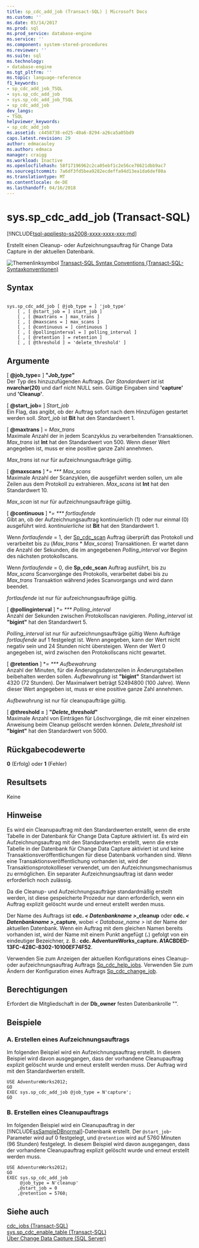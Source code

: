 ```yaml
---
title: sp_cdc_add_job (Transact-SQL) | Microsoft Docs
ms.custom: ''
ms.date: 03/14/2017
ms.prod: sql
ms.prod_service: database-engine
ms.service: ''
ms.component: system-stored-procedures
ms.reviewer: ''
ms.suite: sql
ms.technology:
- database-engine
ms.tgt_pltfrm: ''
ms.topic: language-reference
f1_keywords:
- sp_cdc_add_job_TSQL
- sys.sp_cdc_add_job
- sys.sp_cdc_add_job_TSQL
- sp_cdc_add_job
dev_langs:
- TSQL
helpviewer_keywords:
- sp_cdc_add_job
ms.assetid: c4458738-ed25-40a6-8294-a26ca5a05bd9
caps.latest.revision: 29
author: edmacauley
ms.author: edmaca
manager: craigg
ms.workload: Inactive
ms.openlocfilehash: 58f17196962c2ca05ebf1c2e56ce78621dbb9ac7
ms.sourcegitcommit: 7a6df3fd5bea9282ecdeffa94d13ea1da6def80a
ms.translationtype: MT
ms.contentlocale: de-DE
ms.lasthandoff: 04/16/2018
---
```

# <a name="sysspcdcaddjob-transact-sql"></a>sys.sp_cdc_add_job (Transact-SQL)
[!INCLUDE[tsql-appliesto-ss2008-xxxx-xxxx-xxx-md](../../includes/tsql-appliesto-ss2008-xxxx-xxxx-xxx-md.md)]

  Erstellt einen Cleanup- oder Aufzeichnungsauftrag für Change Data Capture in der aktuellen Datenbank.  
  
 ![Themenlinksymbol](../../database-engine/configure-windows/media/topic-link.gif "Topic link icon") [Transact-SQL Syntax Conventions (Transact-SQL-Syntaxkonventionen)](../../t-sql/language-elements/transact-sql-syntax-conventions-transact-sql.md)  
  
## <a name="syntax"></a>Syntax  
  
```  
  
sys.sp_cdc_add_job [ @job_type = ] 'job_type'  
    [ , [ @start_job = ] start_job ]   
    [ , [ @maxtrans = ] max_trans ]   
    [ , [ @maxscans = ] max_scans ]   
    [ , [ @continuous = ] continuous ]   
    [ , [ @pollinginterval = ] polling_interval ]   
    [ , [ @retention ] = retention ]   
    [ , [ @threshold ] = 'delete_threshold' ]  
```  
  
## <a name="arguments"></a>Argumente  
 [  **@job_type=** ] **"***Job_type***"**  
 Der Typ des hinzuzufügenden Auftrags. *Der Standardwert ist* ist **nvarchar(20)** und darf nicht NULL sein. Gültige Eingaben sind **'capture'** und **'Cleanup'**.  
  
 [  **@start_job=** ] *Start_job*  
 Ein Flag, das angibt, ob der Auftrag sofort nach dem Hinzufügen gestartet werden soll. *Start_job* ist **Bit** hat den Standardwert 1.  
  
 [ **@maxtrans** ] = *Max_trans*  
 Maximale Anzahl der in jedem Scanzyklus zu verarbeitenden Transaktionen. *Max_trans* ist **Int** hat den Standardwert von 500. Wenn dieser Wert angegeben ist, muss er eine positive ganze Zahl annehmen.  
  
 *Max_trans* ist nur für aufzeichnungsaufträge gültig.  
  
 [ **@maxscans** ] **= *** Max_scans*  
 Maximale Anzahl der Scanzyklen, die ausgeführt werden sollen, um alle Zeilen aus dem Protokoll zu extrahieren. *Max_scans* ist **Int** hat den Standardwert 10.  
  
 *Max_scan* ist nur für aufzeichnungsaufträge gültig.  
  
 [ **@continuous** ] **= *** fortlaufende*  
 Gibt an, ob der Aufzeichnungsauftrag kontinuierlich (1) oder nur einmal (0) ausgeführt wird. *kontinuierliche* ist **Bit** hat den Standardwert 1.  
  
 Wenn *fortlaufende* = 1, der [Sp_cdc_scan](../../relational-databases/system-stored-procedures/sys-sp-cdc-scan-transact-sql.md) Auftrag überprüft das Protokoll und verarbeitet bis zu (*Max_trans* \* *Max_scans*) Transaktionen. Er wartet dann die Anzahl der Sekunden, die im angegebenen *Polling_interval* vor Beginn des nächsten protokollscans.  
  
 Wenn *fortlaufende* = 0, die **Sp_cdc_scan** Auftrag ausführt, bis zu *Max_scans* Scanvorgänge des Protokolls, verarbeitet dabei bis zu *Max_trans* Transaktion während jedes Scanvorgangs und wird dann beendet.  
  
 *fortlaufende* ist nur für aufzeichnungsaufträge gültig.  
  
 [ **@pollinginterval** ] **= *** Polling_interval*  
 Anzahl der Sekunden zwischen Protokollscan navigieren. *Polling_interval* ist **"bigint"** hat den Standardwert 5.  
  
 *Polling_interval* ist nur für aufzeichnungsaufträge gültig Wenn Aufträge *fortlaufende* auf 1 festgelegt ist. Wenn angegeben, kann der Wert nicht negativ sein und 24 Stunden nicht übersteigen. Wenn der Wert 0 angegeben ist, wird zwischen den Protokollscans nicht gewartet.  
  
 [ **@retention** ] **= *** Aufbewahrung*  
 Anzahl der Minuten, für die Änderungsdatenzeilen in Änderungstabellen beibehalten werden sollen. *Aufbewahrung* ist **"bigint"** Standardwert ist 4320 (72 Stunden). Der Maximalwert beträgt 52494800 (100 Jahre). Wenn dieser Wert angegeben ist, muss er eine positive ganze Zahl annehmen.  
  
 *Aufbewahrung* ist nur für cleanupaufträge gültig.  
  
 [  **@threshold =** ] **"***Delete_threshold***"**  
 Maximale Anzahl von Einträgen für Löschvorgänge, die mit einer einzelnen Anweisung beim Cleanup gelöscht werden können. *Delete_threshold* ist **"bigint"** hat den Standardwert von 5000.  
  
## <a name="return-code-values"></a>Rückgabecodewerte  
 **0** (Erfolg) oder **1** (Fehler)  
  
## <a name="result-sets"></a>Resultsets  
 Keine  
  
## <a name="remarks"></a>Hinweise  
 Es wird ein Cleanupauftrag mit den Standardwerten erstellt, wenn die erste Tabelle in der Datenbank für Change Data Capture aktiviert ist. Es wird ein Aufzeichnungsauftrag mit den Standardwerten erstellt, wenn die erste Tabelle in der Datenbank für Change Data Capture aktiviert ist und keine Transaktionsveröffentlichungen für diese Datenbank vorhanden sind. Wenn eine Transaktionsveröffentlichung vorhanden ist, wird der Transaktionsprotokollleser verwendet, um den Aufzeichnungsmechanismus zu ermöglichen. Ein separater Aufzeichnungsauftrag ist dann weder erforderlich noch zulässig.  
  
 Da die Cleanup- und Aufzeichnungsaufträge standardmäßig erstellt werden, ist diese gespeicherte Prozedur nur dann erforderlich, wenn ein Auftrag explizit gelöscht wurde und erneut erstellt werden muss.  
  
 Der Name des Auftrags ist **cdc. ***< Datenbankname >***_cleanup** oder **cdc. ***< Datenbankname >***_capture**, wobei *< Database_name >* ist der Name der aktuellen Datenbank. Wenn ein Auftrag mit dem gleichen Namen bereits vorhanden ist, wird der Name mit einem Punkt angefügt (**.**) gefolgt von ein eindeutiger Bezeichner, z. B.: **cdc. AdventureWorks_capture. A1ACBDED-13FC-428C-8302-10100EF74F52**.  
  
 Verwenden Sie zum Anzeigen der aktuellen Konfigurations eines Cleanup- oder aufzeichnungsauftrag Auftrags [Sp_cdc_help_jobs](../../relational-databases/system-stored-procedures/sys-sp-cdc-help-jobs-transact-sql.md). Verwenden Sie zum Ändern der Konfiguration eines Auftrags [Sp_cdc_change_job](../../relational-databases/system-stored-procedures/sys-sp-cdc-change-job-transact-sql.md).  
  
## <a name="permissions"></a>Berechtigungen  
 Erfordert die Mitgliedschaft in der **Db_owner** festen Datenbankrolle "".  
  
## <a name="examples"></a>Beispiele  
  
### <a name="a-creating-a-capture-job"></a>A. Erstellen eines Aufzeichnungsauftrags  
 Im folgenden Beispiel wird ein Aufzeichnungsauftrag erstellt. In diesem Beispiel wird davon ausgegangen, dass der vorhandene Cleanupauftrag explizit gelöscht wurde und erneut erstellt werden muss. Der Auftrag wird mit den Standardwerten erstellt.  
  
```  
USE AdventureWorks2012;  
GO  
EXEC sys.sp_cdc_add_job @job_type = N'capture';  
GO  
```  
  
### <a name="b-creating-a-cleanup-job"></a>B. Erstellen eines Cleanupauftrags  
 Im folgenden Beispiel wird ein Cleanupauftrag in der [!INCLUDE[ssSampleDBnormal](../../includes/sssampledbnormal-md.md)]-Datenbank erstellt. Der `@start_job`-Parameter wird auf 0 festgelegt, und `@retention` wird auf 5760 Minuten (96 Stunden) festgelegt. In diesem Beispiel wird davon ausgegangen, dass der vorhandene Cleanupauftrag explizit gelöscht wurde und erneut erstellt werden muss.  
  
```  
USE AdventureWorks2012;  
GO  
EXEC sys.sp_cdc_add_job  
     @job_type = N'cleanup'  
    ,@start_job = 0  
    ,@retention = 5760;  
```  
  
## <a name="see-also"></a>Siehe auch  
 [cdc_jobs &#40;Transact-SQL&#41;](../../relational-databases/system-tables/dbo-cdc-jobs-transact-sql.md)   
 [sys.sp_cdc_enable_table &#40;Transact-SQL&#41;](../../relational-databases/system-stored-procedures/sys-sp-cdc-enable-table-transact-sql.md)   
 [Über Change Data Capture &#40;SQL Server&#41;](../../relational-databases/track-changes/about-change-data-capture-sql-server.md)  
  
  
